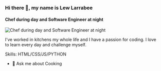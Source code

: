 
### Hi there 👋, my name is Lew Larrabee
#### Chef during day and Software Engineer at night
![Chef during day and Software Engineer at night](https://www.bing.com/images/search?view=detailV2&ccid=uK7yrssR&id=2AD284E5F9E6D9C29734E1A1BA0BDA1A96AA6198&thid=OIP.uK7yrssR-yEh-TdOVRtIKAHaEK&mediaurl=https%3a%2f%2fi1.wp.com%2ftheurban-techgroup.com%2fwp-content%2fuploads%2f2021%2f02%2fCRM-and-ERP-page.jpeg%3ffit%3d5164%252C2905%26ssl%3d1&cdnurl=https%3a%2f%2fth.bing.com%2fth%2fid%2fR.b8aef2aecb11fb2121f9374e551b4828%3frik%3dmGGqlhraC7qh4Q%26pid%3dImgRaw%26r%3d0&exph=2905&expw=5164&q=coding+banners&simid=607999917326092475&FORM=IRPRST&ck=49CB3C5891DBA52D6B8632A25920FBF1&selectedIndex=125&ajaxhist=0&ajaxserp=0)

I've worked in kitchens my whole life and I have a passion for coding. I love to learn every day and challenge myself.

Skills: HTML/CSS/JS/PYTHON

- 💬 Ask me about Cooking 





